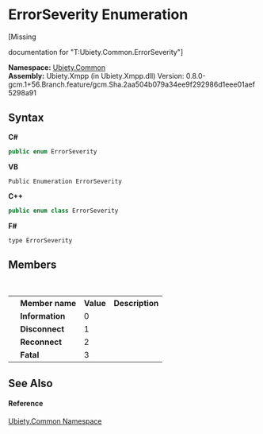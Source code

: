 # ErrorSeverity Enumeration
 

\[Missing <summary> documentation for "T:Ubiety.Common.ErrorSeverity"\]

**Namespace:**&nbsp;<a href="3a988b7f-7a78-d824-53e6-d57463519974">Ubiety.Common</a><br />**Assembly:**&nbsp;Ubiety.Xmpp (in Ubiety.Xmpp.dll) Version: 0.8.0-gcm.1+56.Branch.feature/gcm.Sha.2aa504b079a34ee9f292986d1eee01aef5298a91

## Syntax

**C#**<br />
``` C#
public enum ErrorSeverity
```

**VB**<br />
``` VB
Public Enumeration ErrorSeverity
```

**C++**<br />
``` C++
public enum class ErrorSeverity
```

**F#**<br />
``` F#
type ErrorSeverity
```


## Members
&nbsp;<table><tr><th></th><th>Member name</th><th>Value</th><th>Description</th></tr><tr><td /><td target="F:Ubiety.Common.ErrorSeverity.Information">**Information**</td><td>0</td><td /></tr><tr><td /><td target="F:Ubiety.Common.ErrorSeverity.Disconnect">**Disconnect**</td><td>1</td><td /></tr><tr><td /><td target="F:Ubiety.Common.ErrorSeverity.Reconnect">**Reconnect**</td><td>2</td><td /></tr><tr><td /><td target="F:Ubiety.Common.ErrorSeverity.Fatal">**Fatal**</td><td>3</td><td /></tr></table>

## See Also


#### Reference
<a href="3a988b7f-7a78-d824-53e6-d57463519974">Ubiety.Common Namespace</a><br />